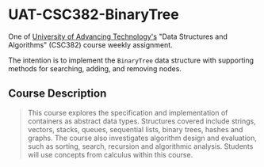 # UAT-CSC382-BinaryTree

One of [University of Advancing Technology's](http://www.uat.edu/) "Data Structures and Algorithms" (CSC382) course weekly assignment.

The intention is to implement the `BinaryTree` data structure with supporting methods for searching, adding, and removing nodes.

## Course Description

> This course explores the specification and implementation of containers as abstract data types. Structures covered include strings, vectors, stacks, queues, sequential lists, binary trees, hashes and graphs. The course also investigates algorithm design and evaluation, such as sorting, search, recursion and algorithmic analysis. Students will use concepts from calculus within this course.
